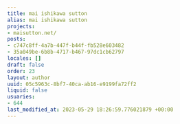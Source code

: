 ```yaml
---
title: mai ishikawa sutton
alias: mai ishikawa sutton
projects:
- maisutton.net/
posts:
- c747c8ff-4a7b-447f-b44f-fb528e603482
- 35a049be-6b8b-4717-b467-97dc1cb62797
locales: []
draft: false
order: 23
layout: author
uuid: 05c5963c-8bf7-40ca-ab16-e9199fa72ff2
liquid: false
usuaries:
- 644
last_modified_at: 2023-05-29 18:26:59.776021879 +00:00
---
```


<p style="text-align:start"></p>